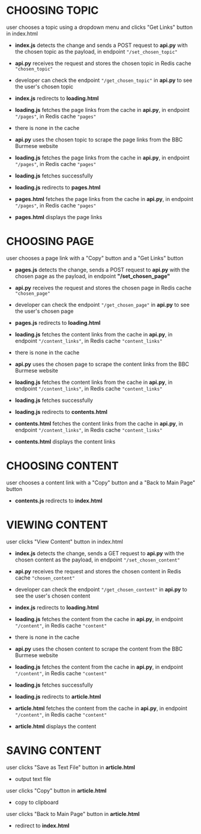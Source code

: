 CHOOSING TOPIC
==============
user chooses a topic using a dropdown menu and clicks "Get Links" button in index.html

- **index.js** detects the change and sends a POST request to **api.py** with the chosen topic as the payload, in endpoint <code>"/set_chosen_topic"</code>
- **api.py** receives the request and stores the chosen topic in Redis cache <code>"chosen_topic"</code>
- developer can check the endpoint <code>"/get_chosen_topic"</code> in **api.py** to see the user's chosen topic
- **index.js** redirects to **loading.html**

- **loading.js** fetches the page links from the cache in **api.py**, in endpoint <code>"/pages"</code>, in Redis cache <code>"pages"</code>
- there is none in the cache
- **api.py** uses the chosen topic to scrape the page links from the BBC Burmese website
- **loading.js** fetches the page links from the cache in **api.py**, in endpoint <code>"/pages"</code>, in Redis cache <code>"pages"</code>
- **loading.js** fetches successfully
- **loading.js** redirects to **pages.html**

- **pages.html** fetches the page links from the cache in **api.py**, in endpoint <code>"/pages"</code>, in Redis cache <code>"pages"</code>
- **pages.html** displays the page links


CHOOSING PAGE
=============
user chooses a page link with a "Copy" button and a "Get Links" button

- **pages.js** detects the change, sends a POST request to **api.py** with the chosen page as the payload, in endpoint **"/set_chosen_page"**
- **api.py** receives the request and stores the chosen page in Redis cache <code>"chosen_page"</code>
- developer can check the endpoint <code>"/get_chosen_page"</code> in **api.py** to see the user's chosen page
- **pages.js** redirects to **loading.html**

- **loading.js** fetches the content links from the cache in **api.py**, in endpoint <code>"/content_links"</code>, in Redis cache <code>"content_links"</code>
- there is none in the cache
- **api.py** uses the chosen page to scrape the content links from the BBC Burmese website
- **loading.js** fetches the content links from the cache in **api.py**, in endpoint <code>"/content_links"</code>, in Redis cache <code>"content_links"</code>
- **loading.js** fetches successfully
- **loading.js** redirects to **contents.html**

- **contents.html** fetches the content links from the cache in **api.py**, in endpoint <code>"/content_links"</code>, in Redis cache <code>"content_links"</code>
- **contents.html** displays the content links


CHOOSING CONTENT
================
user chooses a content link with a "Copy" button and a "Back to Main Page" button
- **contents.js** redirects to **index.html**


VIEWING CONTENT
==============
user clicks "View Content" button in index.html

- **index.js** detects the change, sends a GET request to **api.py** with the chosen content as the payload, in endpoint <code>"/set_chosen_content"</code>
- **api.py** receives the request and stores the chosen content in Redis cache <code>"chosen_content"</code>
- developer can check the endpoint <code>"/get_chosen_content"</code> in **api.py** to see the user's chosen content
- **index.js** redirects to **loading.html**

- **loading.js** fetches the content from the cache in **api.py**, in endpoint <code>"/content"</code>, in Redis cache <code>"content"</code>
- there is none in the cache
- **api.py** uses the chosen content to scrape the content from the BBC Burmese website
- **loading.js** fetches the content from the cache in **api.py**, in endpoint <code>"/content"</code>, in Redis cache <code>"content"</code>
- **loading.js** fetches successfully
- **loading.js** redirects to **article.html**

- **article.html** fetches the content from the cache in **api.py**, in endpoint <code>"/content"</code>, in Redis cache <code>"content"</code>
- **article.html** displays the content


SAVING CONTENT
==============
user clicks "Save as Text File" button in **article.html**
- output text file

user clicks "Copy" button in **article.html**
- copy to clipboard

user clicks "Back to Main Page" button in **article.html**
- redirect to **index.html**
